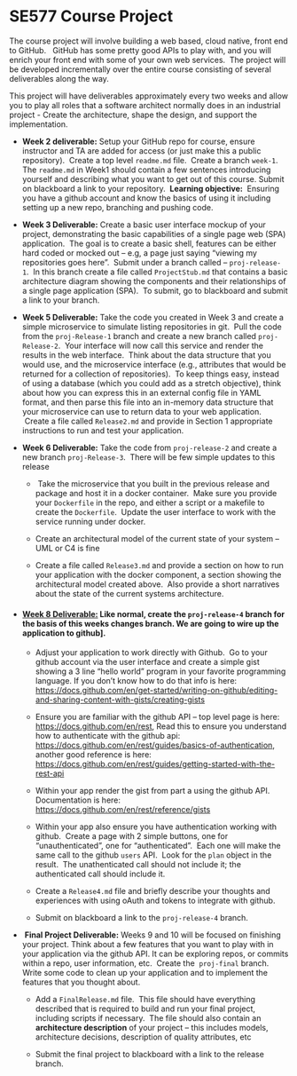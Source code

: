 # SE577 Course Project

The course project will involve building a web based, cloud native, front end to GitHub.   GitHub has some pretty good APIs to play with, and you will enrich your front end with some of your own web services.  The project will be developed incrementally over the entire course consisting of several deliverables along the way.

This project will have deliverables approximately every two weeks and allow you to play all roles that a software architect normally does in an industrial project - Create the architecture, shape the design, and support the implementation. 


[W2]: #W2
- **Week 2 deliverable:** Setup your GitHub repo for course, ensure instructor and TA are added for access (or just make this a public repository).  Create a top level `readme.md` file.  Create a branch `week-1`. The `readme.md` in Week1 should contain a few sentences introducing yourself and describing what you want to get out of this course. Submit on blackboard a link to your repository.  **Learning objective:**  Ensuring you have a github account and know the basics of using it including setting up a new repo, branching and pushing code.

[W3]: #W3
- **Week 3 Deliverable:** Create a basic user interface mockup of your project, demonstrating the basic capabilities of a single page web (SPA) application.  The goal is to create a basic shell, features can be either hard coded or mocked out – e.g, a page just saying “viewing my repositories goes here”.  Submit under a branch called – `proj-release-1`.  In this branch create a file called `ProjectStub.md` that contains a basic architecture diagram showing the components and their relationships of a single page application (SPA).  To submit, go to blackboard and submit a link to your branch.

[W5]: #W5
- **Week 5 Deliverable:** Take the code you created in Week 3 and create a simple microservice to simulate listing repositories in git.  Pull the code from the `proj-Release-1` branch and create a new branch called `proj-Release-2`.  Your interface will now call this service and render the results in the web interface.  Think about the data structure that you would use, and the microservice interface (e.g., attributes that would be returned for a collection of repositories).  To keep things easy, instead of using a database (which you could add as a stretch objective), think about how you can express this in an external config file in YAML format, and then parse this file into an in-memory data structure that your microservice can use to return data to your web application.  Create a file called `Release2.md` and provide in Section 1 appropriate instructions to run and test your application.

[W6]: #W6
- **Week 6 Deliverable:**  Take the code from `proj-release-2` and create a new branch `proj-Release-3`.  There will be few simple updates to this release
  -  Take the microservice that you built in the previous release and package and host it in a docker container.  Make sure you provide your `Dockerfile` in the repo, and either a script or a makefile to create the `Dockerfile`.  Update the user interface to work with the service running under docker.

  - Create an architectural model of the current state of your system – UML or C4 is fine

  - Create a file called `Release3.md` and provide a section on how to run your application with the docker component, a section showing the architectural model created above.  Also provide a short narratives about the state of the current systems architecture.


- #### [**Week 8 Deliverable:**](#w8d) Like normal, create the `proj-release-4` branch for the basis of this weeks changes branch. We are going to wire up the application to github]. 

  - Adjust your application to work directly with Github.  Go to your github account via the user interface and create a simple gist showing a 3 line “hello world” program in your favorite programming language. If you don’t know how to do that info is here: https://docs.github.com/en/get-started/writing-on-github/editing-and-sharing-content-with-gists/creating-gists

  - Ensure you are familiar with the github API – top level page is here: https://docs.github.com/en/rest,  Read this to ensure you understand how to authenticate with the github api: https://docs.github.com/en/rest/guides/basics-of-authentication, another good reference is here: https://docs.github.com/en/rest/guides/getting-started-with-the-rest-api

  - Within your app render the gist from part a using the github API.  Documentation is here:  https://docs.github.com/en/rest/reference/gists

  - Within your app also ensure you have authentication working with github.  Create a page with 2 simple buttons, one for “unauthenticated”, one for “authenticated”.  Each one will make the same call to the github `users` API.  Look for the `plan` object in the result.  The unathenticated call should not include it; the authenticated call should include it.

  - Create a `Release4.md` file and briefly describe your thoughts and experiences with using oAuth and tokens to integrate with github.

  - Submit on blackboard a link to the `proj-release-4` branch.

[W11]: #W11
-  **Final Project Deliverable:** Weeks 9 and 10 will be focused on finishing your project.  Think about a few features that you want to play with in your application via the github API.  It can be exploring repos, or commits within a repo, user information, etc.  Create the  `proj-final` branch.  Write some code to clean up your application and to implement the features that you thought about.
   
    - Add a `FinalRelease.md` file.  This file should have everything described that is required to build and run your final project, including scripts if necessary.  The file should also contain an **architecture description** of your project – this includes models, architecture decisions, description of quality attributes, etc

    - Submit the final project to blackboard with a link to the release branch.
